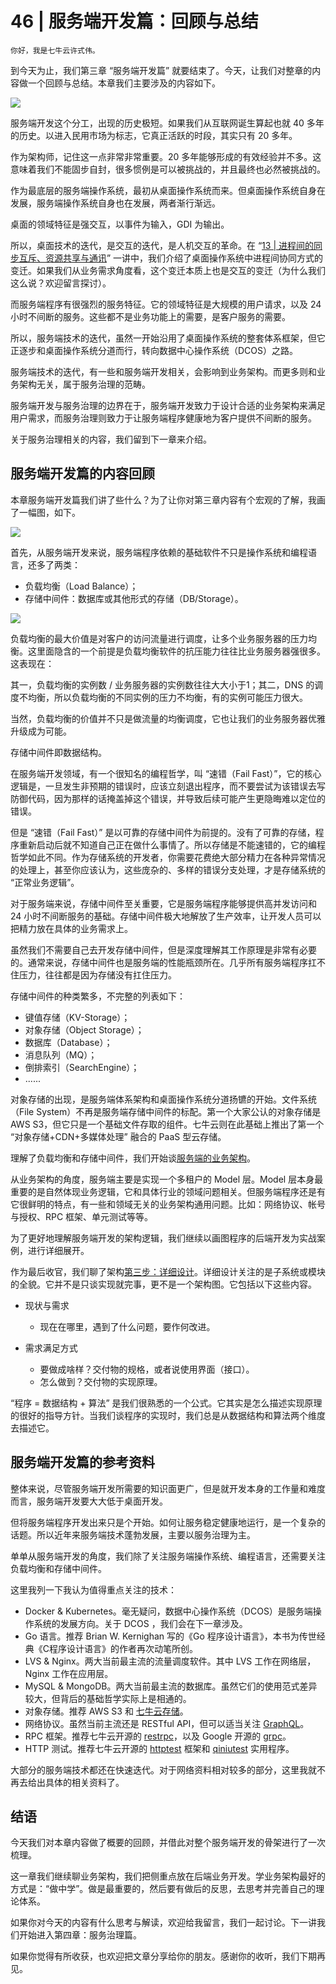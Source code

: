 # 46 | 服务端开发篇：回顾与总结

    你好，我是七牛云许式伟。

到今天为止，我们第三章 “服务端开发篇” 就要结束了。今天，让我们对整章的内容做一个回顾与总结。本章我们主要涉及的内容如下。

![](https://static001.geekbang.org/resource/image/c2/74/c27e45e3ed686e4f007b6df957ba1b74.png)

服务端开发这个分工，出现的历史极短。如果我们从互联网诞生算起也就 40 多年的历史。以进入民用市场为标志，它真正活跃的时段，其实只有 20 多年。

作为架构师，记住这一点非常非常重要。20 多年能够形成的有效经验并不多。这意味着我们不能固步自封，很多惯例是可以被挑战的，并且最终也必然被挑战的。

作为最底层的服务端操作系统，最初从桌面操作系统而来。但桌面操作系统自身在发展，服务端操作系统自身也在发展，两者渐行渐远。

桌面的领域特征是强交互，以事件为输入，GDI 为输出。

所以，桌面技术的迭代，是交互的迭代，是人机交互的革命。在 “[13 | 进程间的同步互斥、资源共享与通讯](https://time.geekbang.org/column/article/97617)” 一讲中，我们介绍了桌面操作系统中进程间协同方式的变迁。如果我们从业务需求角度看，这个变迁本质上也是交互的变迁（为什么我们这么说？欢迎留言探讨）。

而服务端程序有很强烈的服务特征。它的领域特征是大规模的用户请求，以及 24 小时不间断的服务。这些都不是业务功能上的需要，是客户服务的需要。

所以，服务端技术的迭代，虽然一开始沿用了桌面操作系统的整套体系框架，但它正逐步和桌面操作系统分道而行，转向数据中心操作系统（DCOS）之路。

服务端技术的迭代，有一些和服务端开发相关，会影响到业务架构。而更多则和业务架构无关，属于服务治理的范畴。

服务端开发与服务治理的边界在于，服务端开发致力于设计合适的业务架构来满足用户需求，而服务治理则致力于让服务端程序健康地为客户提供不间断的服务。

关于服务治理相关的内容，我们留到下一章来介绍。

## 服务端开发篇的内容回顾

本章服务端开发篇我们讲了些什么？为了让你对第三章内容有个宏观的了解，我画了一幅图，如下。

![](https://static001.geekbang.org/resource/image/0b/7c/0b39991f3d579bccdf331b001cd9247c.png)

首先，从服务端开发来说，服务端程序依赖的基础软件不只是操作系统和编程语言，还多了两类：

*   负载均衡（Load Balance）；
*   存储中间件：数据库或其他形式的存储（DB/Storage）。

![](https://static001.geekbang.org/resource/image/d2/91/d2e0682e63b374dde55a1eef79ee5d91.png)

负载均衡的最大价值是对客户的访问流量进行调度，让多个业务服务器的压力均衡。这里面隐含的一个前提是负载均衡软件的抗压能力往往比业务服务器强很多。 这表现在：

其一，负载均衡的实例数 / 业务服务器的实例数往往大大小于1；其二，DNS 的调度不均衡，所以负载均衡的不同实例的压力不均衡，有的实例可能压力很大。

当然，负载均衡的价值并不只是做流量的均衡调度，它也让我们的业务服务器优雅升级成为可能。

存储中间件即数据结构。

在服务端开发领域，有一个很知名的编程哲学，叫 “速错（Fail Fast）”，它的核心逻辑是，一旦发生非预期的错误时，应该立刻退出程序，而不要尝试为该错误去写防御代码，因为那样的话掩盖掉这个错误，并导致后续可能产生更隐晦难以定位的错误。

但是 “速错（Fail Fast）” 是以可靠的存储中间件为前提的。没有了可靠的存储，程序重新启动后就不知道自己正在做什么事情了。所以存储是不能速错的，它的编程哲学如此不同。作为存储系统的开发者，你需要花费绝大部分精力在各种异常情况的处理上，甚至你应该认为，这些庞杂的、多样的错误分支处理，才是存储系统的 “正常业务逻辑”。

对于服务端来说，存储中间件至关重要，它是服务端程序能够提供高并发访问和 24 小时不间断服务的基础。存储中间件极大地解放了生产效率，让开发人员可以把精力放在具体的业务需求上。

虽然我们不需要自己去开发存储中间件，但是深度理解其工作原理是非常有必要的。通常来说，存储中间件也是服务端的性能瓶颈所在。几乎所有服务端程序扛不住压力，往往都是因为存储没有扛住压力。

存储中间件的种类繁多，不完整的列表如下：

*   键值存储（KV-Storage）；
*   对象存储（Object Storage）；
*   数据库（Database）；
*   消息队列（MQ）；
*   倒排索引（SearchEngine）；
*   ......

对象存储的出现，是服务端体系架构和桌面操作系统分道扬镳的开始。文件系统（File System）不再是服务端存储中间件的标配。第一个大家公认的对象存储是 AWS S3，但它只是一个基础文件存取的组件。七牛云则在此基础上推出了第一个 “对象存储+CDN+多媒体处理” 融合的 PaaS 型云存储。

理解了负载均衡和存储中间件，我们开始谈[服务端的业务架构](https://time.geekbang.org/column/article/134384)。

从业务架构的角度，服务端主要是实现一个多租户的 Model 层。Model 层本身最重要的是自然体现业务逻辑，它和具体行业的领域问题相关。但服务端程序还是有它很鲜明的特点，有一些和领域无关的业务架构通用问题。比如：网络协议、帐号与授权、RPC 框架、单元测试等等。

为了更好地理解服务端开发的架构逻辑，我们继续以画图程序的后端开发为实战案例，进行详细展开。

作为最后收官，我们聊了架构[第三步：详细设计](https://time.geekbang.org/column/article/142032)。详细设计关注的是子系统或模块的全貌。它并不是只谈实现就完事，更不是一个架构图。它包括以下这些内容。

*   现状与需求
    
    *   现在在哪里，遇到了什么问题，要作何改进。
*   需求满足方式
    
    *   要做成啥样？交付物的规格，或者说使用界面（接口）。
    *   怎么做到？交付物的实现原理。

“程序 = 数据结构 + 算法” 是我们很熟悉的一个公式。它其实是怎么描述实现原理的很好的指导方针。当我们谈程序的实现时，我们总是从数据结构和算法两个维度去描述它。

## 服务端开发篇的参考资料

整体来说，尽管服务端开发所需要的知识面更广，但是就开发本身的工作量和难度而言，服务端开发要大大低于桌面开发。

但将服务端程序开发出来只是个开始。如何让服务稳定健康地运行，是一个复杂的话题。所以近年来服务端技术蓬勃发展，主要以服务治理为主。

单单从服务端开发的角度，我们除了关注服务端操作系统、编程语言，还需要关注负载均衡和存储中间件。

这里我列一下我认为值得重点关注的技术：

*   Docker & Kubernetes。毫无疑问，数据中心操作系统（DCOS）是服务端操作系统的发展方向。关于 DCOS ，我们会在下一章涉及。
*   Go 语言。推荐 Brian W. Kernighan 写的《Go 程序设计语言》，本书为传世经典《C程序设计语言》的作者再次动笔所创。
*   LVS & Nginx。两大当前最主流的流量调度软件。其中 LVS 工作在网络层，Nginx 工作在应用层。
*   MySQL & MongoDB。两大当前最主流的数据库。虽然它们的使用范式差异较大，但背后的基础哲学实际上是相通的。
*   对象存储。推荐 AWS S3 和 [七牛云存储](//https://www.qiniu.com)。
*   网络协议。虽然当前主流还是 RESTful API，但可以适当关注 [GraphQL](https://graphql.org)。
*   RPC 框架。推荐七牛云开源的 [restrpc](https://github.com/qiniu/http)，以及 Google 开源的 [grpc](https://github.com/grpc/grpc-go)。
*   HTTP 测试。推荐七牛云开源的 [httptest](https://github.com/qiniu/httptest) 框架和 [qiniutest](https://github.com/qiniu/qiniutest) 实用程序。

大部分的服务端技术都还在快速迭代。对于网络资料相对较多的部分，这里我就不再去给出具体的相关资料了。

## 结语

今天我们对本章内容做了概要的回顾，并借此对整个服务端开发的骨架进行了一次梳理。

这一章我们继续聊业务架构，我们把侧重点放在后端业务开发。学业务架构最好的方式是：“做中学”。做是最重要的，然后要有做后的反思，去思考并完善自己的理论体系。

如果你对今天的内容有什么思考与解读，欢迎给我留言，我们一起讨论。下一讲我们开始进入第四章：服务治理篇。

如果你觉得有所收获，也欢迎把文章分享给你的朋友。感谢你的收听，我们下期再见。
    